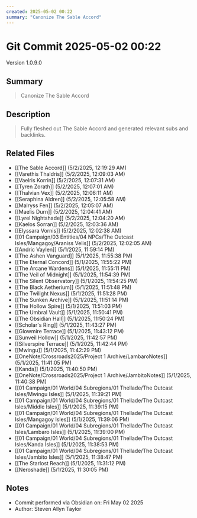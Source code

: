 ```yaml
---
created: 2025-05-02 00:22
summary: "Canonize The Sable Accord"
---
```


# Git Commit 2025-05-02 00:22

Version 1.0.9.0

## Summary
> Canonize The Sable Accord

## Description
> Fully fleshed out The Sable Accord and generated relevant subs and backlinks.

## Related Files
- [[The Sable Accord]] (5/2/2025, 12:19:29 AM)
- [[Varethis Thaldris]] (5/2/2025, 12:09:03 AM)
- [[Vaelris Korrin]] (5/2/2025, 12:07:31 AM)
- [[Tyren Zorath]] (5/2/2025, 12:07:01 AM)
- [[Thalvian Vex]] (5/2/2025, 12:06:11 AM)
- [[Seraphina Aldren]] (5/2/2025, 12:05:58 AM)
- [[Malryss Fen]] (5/2/2025, 12:05:07 AM)
- [[Maelis Durn]] (5/2/2025, 12:04:41 AM)
- [[Lyrel Nightshade]] (5/2/2025, 12:04:20 AM)
- [[Kaelos Sorran]] (5/2/2025, 12:03:36 AM)
- [[Elyssara Vornis]] (5/2/2025, 12:02:38 AM)
- [[01 Campaign/03 Entities/04 NPCs/The Outcast Isles/Mangagoy/Araniss Velis]] (5/2/2025, 12:02:05 AM)
- [[Andric Vaylen]] (5/1/2025, 11:59:14 PM)
- [[The Ashen Vanguard]] (5/1/2025, 11:55:38 PM)
- [[The Eternal Concord]] (5/1/2025, 11:55:22 PM)
- [[The Arcane Wardens]] (5/1/2025, 11:55:11 PM)
- [[The Veil of Midnight]] (5/1/2025, 11:54:39 PM)
- [[The Silent Observatory]] (5/1/2025, 11:54:25 PM)
- [[The Black Aetherium]] (5/1/2025, 11:51:48 PM)
- [[The Twilight Nexus]] (5/1/2025, 11:51:28 PM)
- [[The Sunken Archive]] (5/1/2025, 11:51:14 PM)
- [[The Hollow Spire]] (5/1/2025, 11:51:03 PM)
- [[The Umbral Vault]] (5/1/2025, 11:50:41 PM)
- [[The Obsidian Hall]] (5/1/2025, 11:50:24 PM)
- [[Scholar's Ring]] (5/1/2025, 11:43:27 PM)
- [[Glowmire Terrace]] (5/1/2025, 11:43:12 PM)
- [[Sunveil Hollow]] (5/1/2025, 11:42:57 PM)
- [[Silverspire Terrace]] (5/1/2025, 11:42:44 PM)
- [[Mwingu]] (5/1/2025, 11:42:29 PM)
- [[OneNote/Crossroads2025/Project 1 Archive/LambaroNotes]] (5/1/2025, 11:41:05 PM)
- [[Kanda]] (5/1/2025, 11:40:50 PM)
- [[OneNote/Crossroads2025/Project 1 Archive/JambitoNotes]] (5/1/2025, 11:40:38 PM)
- [[01 Campaign/01 World/04 Subregions/01 Thellade/The Outcast Isles/Mwingu Isles]] (5/1/2025, 11:39:21 PM)
- [[01 Campaign/01 World/04 Subregions/01 Thellade/The Outcast Isles/Middle Isles]] (5/1/2025, 11:39:15 PM)
- [[01 Campaign/01 World/04 Subregions/01 Thellade/The Outcast Isles/Mangagoy Isles]] (5/1/2025, 11:39:06 PM)
- [[01 Campaign/01 World/04 Subregions/01 Thellade/The Outcast Isles/Lambaro Isles]] (5/1/2025, 11:39:00 PM)
- [[01 Campaign/01 World/04 Subregions/01 Thellade/The Outcast Isles/Kanda Isles]] (5/1/2025, 11:38:53 PM)
- [[01 Campaign/01 World/04 Subregions/01 Thellade/The Outcast Isles/Jambito Isles]] (5/1/2025, 11:38:47 PM)
- [[The Starlost Reach]] (5/1/2025, 11:31:12 PM)
- [[Neroshade]] (5/1/2025, 11:30:05 PM)

## Notes
- Commit performed via Obsidian on: Fri May 02 2025
- Author: Steven Allyn Taylor

